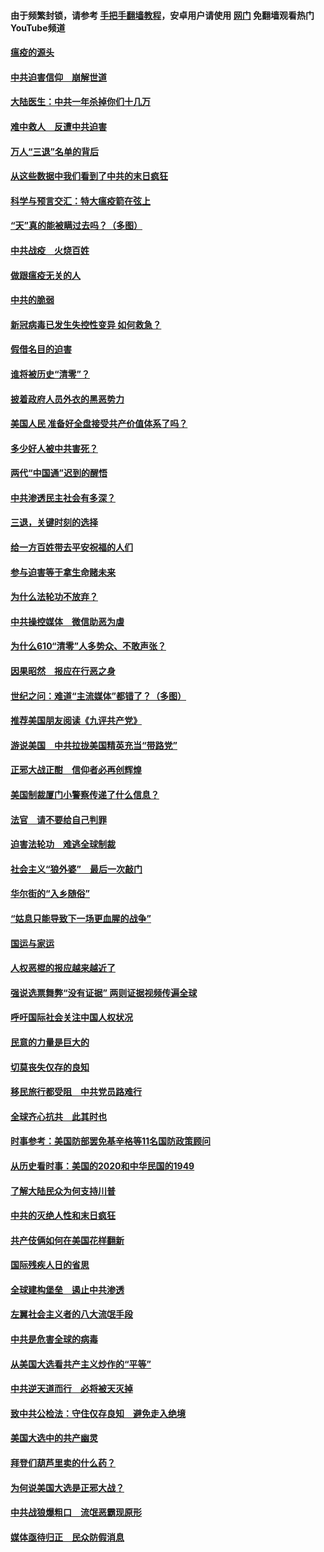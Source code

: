 #### 由于频繁封锁，请参考 [手把手翻墙教程](https://github.com/gfw-breaker/guides/wiki/)，安卓用户请使用 [网门](https://github.com/gfw-breaker/nogfw/blob/master/dl.md?t=01171701) 免翻墙观看热门YouTube频道 

#### [瘟疫的源头](../pages/251/418661.md?t=01171701) 

#### [中共迫害信仰　崩解世道](../pages/251/418691.md?t=01171701) 

#### [大陆医生：中共一年杀掉你们十几万](../pages/251/418670.md?t=01171701) 

#### [难中救人　反遭中共迫害](../pages/251/418414.md?t=01171701) 

#### [万人“三退”名单的背后](../pages/251/418505.md?t=01171701) 

#### [从这些数据中我们看到了中共的末日疯狂](../pages/251/418420.md?t=01171701) 

#### [科学与预言交汇：特大瘟疫箭在弦上](../pages/251/418266.md?t=01171701) 

#### [“天”真的能被瞒过去吗？（多图）](../pages/251/418308.md?t=01171701) 

#### [中共战疫　火烧百姓](../pages/251/418220.md?t=01171701) 

#### [做跟瘟疫无关的人](../pages/251/418171.md?t=01171701) 

#### [中共的脆弱](../pages/251/418196.md?t=01171701) 

#### [新冠病毒已发生失控性变异 如何救急？](../pages/251/418032.md?t=01171701) 

#### [假借名目的迫害](../pages/251/418055.md?t=01171701) 

#### [谁将被历史“清零”？](../pages/251/417485.md?t=01171701) 

#### [披着政府人员外衣的黑恶势力](../pages/251/417442.md?t=01171701) 

#### [美国人民 准备好全盘接受共产价值体系了吗？](../pages/251/417491.md?t=01171701) 

#### [多少好人被中共害死？](../pages/251/417144.md?t=01171701) 

#### [两代“中国通”迟到的醒悟](../pages/251/417064.md?t=01171701) 

#### [中共渗透民主社会有多深？](../pages/251/417063.md?t=01171701) 

#### [三退，关键时刻的选择](../pages/251/416969.md?t=01171701) 

#### [给一方百姓带去平安祝福的人们](../pages/251/416941.md?t=01171701) 

#### [参与迫害等于拿生命赌未来](../pages/251/416856.md?t=01171701) 

#### [为什么法轮功不放弃？](../pages/251/416864.md?t=01171701) 

#### [中共操控媒体　微信助恶为虐](../pages/251/416724.md?t=01171701) 

#### [为什么610“清零”人多势众、不敢声张？](../pages/251/416632.md?t=01171701) 

#### [因果昭然　报应在行恶之身](../pages/251/416582.md?t=01171701) 

#### [世纪之问：难道“主流媒体”都错了？（多图）](../pages/251/416571.md?t=01171701) 

#### [推荐美国朋友阅读《九评共产党》](../pages/251/416510.md?t=01171701) 

#### [游说美国　中共拉拢美国精英充当“带路党”](../pages/251/416529.md?t=01171701) 

#### [正邪大战正酣　信仰者必再创辉煌](../pages/251/416433.md?t=01171701) 

#### [美国制裁厦门小警察传递了什么信息？](../pages/251/416432.md?t=01171701) 

#### [法官　请不要给自己判罪](../pages/251/416379.md?t=01171701) 

#### [迫害法轮功　难逃全球制裁](../pages/251/416380.md?t=01171701) 

#### [社会主义“狼外婆”　最后一次敲门](../pages/251/416394.md?t=01171701) 

#### [华尔街的“入乡随俗”](../pages/251/416395.md?t=01171701) 

#### [“姑息只能导致下一场更血腥的战争”](../pages/251/416223.md?t=01171701) 

#### [国运与家运](../pages/251/416224.md?t=01171701) 

#### [人权恶棍的报应越来越近了](../pages/251/416276.md?t=01171701) 

#### [强说选票舞弊“没有证据” 两则证据视频传遍全球](../pages/251/416227.md?t=01171701) 

#### [呼吁国际社会关注中国人权状况](../pages/251/416135.md?t=01171701) 

#### [民意的力量是巨大的](../pages/251/416222.md?t=01171701) 

#### [切莫丧失仅存的良知](../pages/251/416134.md?t=01171701) 

#### [移民旅行都受阻　中共党员路难行](../pages/251/416033.md?t=01171701) 

#### [全球齐心抗共　此其时也](../pages/251/415989.md?t=01171701) 

#### [时事参考：美国防部罢免基辛格等11名国防政策顾问](../pages/251/415970.md?t=01171701) 

#### [从历史看时事：美国的2020和中华民国的1949](../pages/251/415949.md?t=01171701) 

#### [了解大陆民众为何支持川普](../pages/251/415950.md?t=01171701) 

#### [中共的灭绝人性和末日疯狂](../pages/251/415944.md?t=01171701) 

#### [共产伎俩如何在美国花样翻新](../pages/251/415908.md?t=01171701) 

#### [国际残疾人日的省思](../pages/251/415849.md?t=01171701) 

#### [全球建构堡垒　遏止中共渗透](../pages/251/415850.md?t=01171701) 

#### [左翼社会主义者的八大流氓手段](../pages/251/415802.md?t=01171701) 

#### [中共是危害全球的病毒](../pages/251/415569.md?t=01171701) 

#### [从美国大选看共产主义炒作的“平等”](../pages/251/415654.md?t=01171701) 

#### [中共逆天道而行　必将被天灭掉](../pages/251/415626.md?t=01171701) 

#### [致中共公检法：守住仅存良知　避免走入绝境](../pages/251/415627.md?t=01171701) 

#### [美国大选中的共产幽灵](../pages/251/415618.md?t=01171701) 

#### [拜登们葫芦里卖的什么药？](../pages/251/415531.md?t=01171701) 

#### [为何说美国大选是正邪大战？](../pages/251/415530.md?t=01171701) 

#### [中共战狼爆粗口　流氓恶霸现原形](../pages/251/415426.md?t=01171701) 

#### [媒体亟待归正　民众防假消息](../pages/251/415402.md?t=01171701) 

